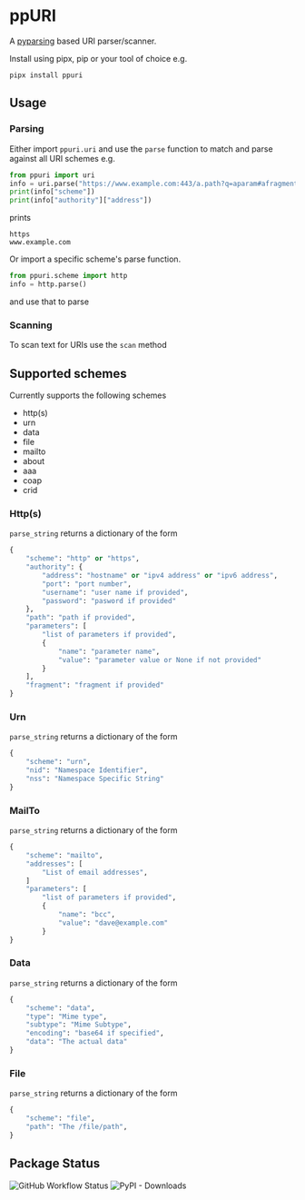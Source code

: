 # ppURI

A [pyparsing](https://pyparsing-docs.readthedocs.io/en/latest/) based URI parser/scanner.

Install using pipx, pip or your tool of choice e.g.

```
pipx install ppuri
```

## Usage

### Parsing

Either import `ppuri.uri` and use the `parse` function to match and parse against all URI schemes e.g.

```python
from ppuri import uri
info = uri.parse("https://www.example.com:443/a.path?q=aparam#afragment")
print(info["scheme"])
print(info["authority"]["address"])
```

prints

```
https
www.example.com
```

Or import a specific scheme's parse function.

```python
from ppuri.scheme import http
info = http.parse()
```

and use that to parse

### Scanning

To scan text for URIs use the `scan` method

## Supported schemes

Currently supports the following schemes

- http(s)
- urn
- data
- file
- mailto
- about
- aaa
- coap
- crid

### Http(s)

`parse_string` returns a dictionary of the form

```python
{
    "scheme": "http" or "https",
    "authority": {
        "address": "hostname" or "ipv4 address" or "ipv6 address",
        "port": "port number",
        "username": "user name if provided",
        "password": "pasword if provided"
    },
    "path": "path if provided",
    "parameters": [
        "list of parameters if provided",
        {
            "name": "parameter name",
            "value": "parameter value or None if not provided"
        }
    ],
    "fragment": "fragment if provided"
}
```

### Urn

`parse_string` returns a dictionary of the form

```python
{
    "scheme": "urn",
    "nid": "Namespace Identifier",
    "nss": "Namespace Specific String"
}
```

### MailTo

`parse_string` returns a dictionary of the form

```python
{
    "scheme": "mailto",
    "addresses": [
        "List of email addresses",
    ]
    "parameters": [
        "list of parameters if provided",
        {
            "name": "bcc",
            "value": "dave@example.com"
        }
}
```

### Data

`parse_string` returns a dictionary of the form

```python
{
    "scheme": "data",
    "type": "Mime type",
    "subtype": "Mime Subtype",
    "encoding": "base64 if specified",
    "data": "The actual data"
}
```

### File

`parse_string` returns a dictionary of the form

```python
{
    "scheme": "file",
    "path": "The /file/path",
}
```

## Package Status

![GitHub Workflow Status](https://img.shields.io/github/workflow/status/sffjunkie/ppuri/ppuri-test) ![PyPI - Downloads](https://img.shields.io/pypi/dm/ppuri)
